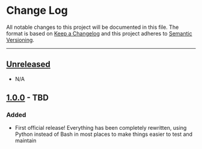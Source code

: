 # Change Log

All notable changes to this project will be documented in this file. The format is based on
[Keep a Changelog](http://keepachangelog.com/en/1.0.0/) and this project adheres to
[Semantic Versioning](http://semver.org/spec/v2.0.0.html).

---

## [Unreleased](https://github.com/tylucaskelley/setup/compare/1.0.0...HEAD)

- N/A

## [1.0.0](https://github.com/tylucaskelley/setup/releases/tag/1.0.0) - TBD

### Added

- First official release! Everything has been completely rewritten, using Python instead of Bash in most places
  to make things easier to test and maintain
